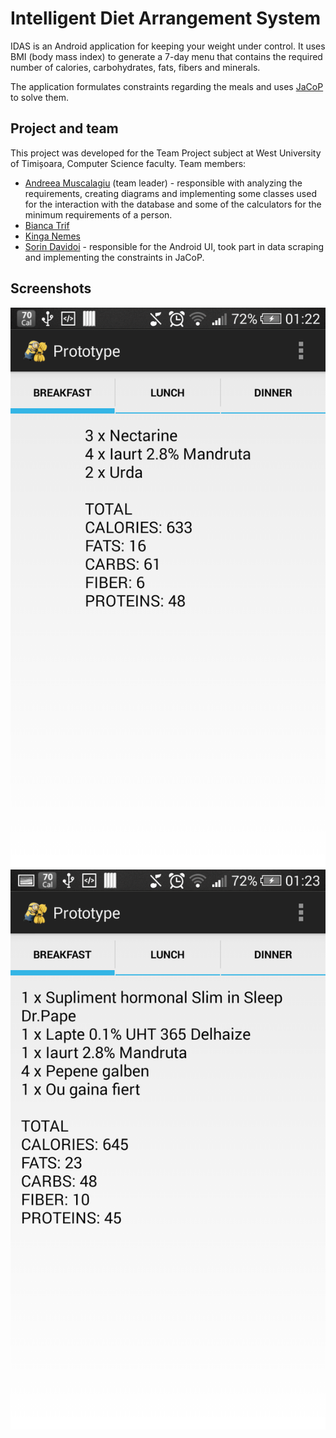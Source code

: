 Intelligent Diet Arrangement System
===================================

IDAS is an Android application for keeping your weight under control. It uses BMI (body mass index) to generate a 7-day menu that contains the required number of calories, carbohydrates, fats, fibers and minerals.

The application formulates constraints regarding the meals and uses [JaCoP](http://jacop.osolpro.com) to solve them.

## Project and team ##
This project was developed for the Team Project subject at West University of Timișoara, Computer Science faculty.
Team members:
* [Andreea Muscalagiu](https://github.com/andreea93m) (team leader) - responsible with analyzing the requirements, creating diagrams and implementing some classes used for the interaction with the database and some of the calculators for the minimum requirements of a person.
* [Bianca Trif](https://github.com/bianca93)
* [Kinga Nemes](https://github.com/nemeskg)
* [Sorin Davidoi](https://github.com/sorin-davidoi) - responsible for the Android UI, took part in data scraping and implementing the constraints in JaCoP.

## Screenshots ##
![Screenshot1](https://raw.githubusercontent.com/Fluffy-Minions/Intelligent-DIet-Arrangement-System/master/images/prototypeSS/Functioning_Prototype1.png)
![Screenshot2](https://raw.githubusercontent.com/Fluffy-Minions/Intelligent-DIet-Arrangement-System/master/images/prototypeSS/Functioning_Prototype2.png)
